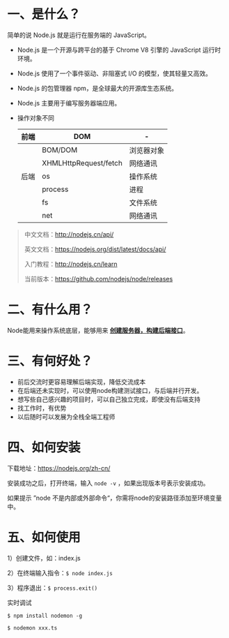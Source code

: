 # 一、是什么？

简单的说 Node.js 就是运行在服务端的 JavaScript。

- Node.js 是一个开源与跨平台的基于 Chrome V8 引擎的 JavaScript 运行时环境。

- Node.js 使用了一个事件驱动、非阻塞式 I/O 的模型，使其轻量又高效。 

- Node.js 的包管理器 npm，是全球最大的开源库生态系统。

- Node.js 主要用于编写服务器端应用。

- 操作对象不同

  | 前端 | DOM                   | -          |
  | ---- | --------------------- | ---------- |
  |      | BOM/DOM               | 浏览器对象 |
  |      | XHMLHttpRequest/fetch | 网络通讯   |
  | 后端 | os                    | 操作系统   |
  |      | process               | 进程       |
  |      | fs                    | 文件系统   |
  |      | net                   | 网络通讯   |

> 中文文档：http://nodejs.cn/api/
>
> 英文文档：https://nodejs.org/dist/latest/docs/api/
>
> 入门教程：http://nodejs.cn/learn
>
> 当前版本：https://github.com/nodejs/node/releases

# 二、有什么用？

Node能用来操作系统底层，能够用来 <b><ins>创建服务器，构建后端接口</ins></b>。

# 三、有何好处？

- 前后交流时更容易理解后端实现，降低交流成本
- 在后端还未实现时，可以使用node构建测试接口，与后端并行开发。
- 想写些自己感兴趣的项目时，可以自己独立完成，即使没有后端支持
- 找工作时，有优势
- 以后随时可以发展为全栈全端工程师

# 四、如何安装

下载地址：<https://nodejs.org/zh-cn/>

安装成功之后，打开终端，输入 `node -v` ，如果出现版本号表示安装成功。

如果提示 ”node 不是内部或外部命令“，你需将node的安装路径添加至环境变量中。

# 五、如何使用

1）创建文件，如：index.js

2）在终端输入指令：`$ node index.js`

3）程序退出：`$ process.exit()`

实时调试

```shell
$ npm install nodemon -g
```

```shell
$ nodemon xxx.ts
```

















